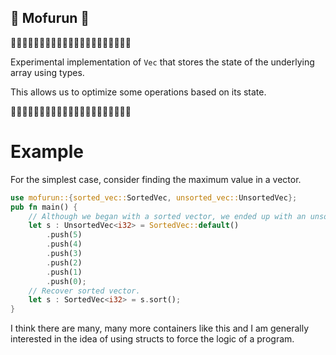## 🧸 Mofurun 🧸

🧸🧸🧸🧸🧸🧸🧸🧸🧸🧸🧸🧸🧸🧸🧸🧸🧸🧸🧸🧸🧸

Experimental implementation of `Vec` that stores the state of the underlying array using types.

This allows us to optimize some operations based on its state.

🧸🧸🧸🧸🧸🧸🧸🧸🧸🧸🧸🧸🧸🧸🧸🧸🧸🧸🧸🧸🧸

# Example

For the simplest case, consider finding the maximum value in a vector.

```rust
use mofurun::{sorted_vec::SortedVec, unsorted_vec::UnsortedVec};
pub fn main() {
    // Although we began with a sorted vector, we ended up with an unsorted vector.
    let s : UnsortedVec<i32> = SortedVec::default()
        .push(5)
        .push(4)
        .push(3)
        .push(2)
        .push(1)
        .push(0);
    // Recover sorted vector.
    let s : SortedVec<i32> = s.sort();
}
```

I think there are many, many more containers like this and I am generally interested in the idea of using structs to force the logic of a program.
